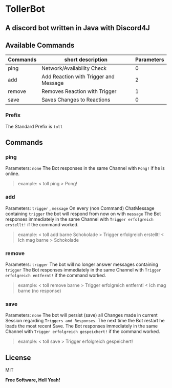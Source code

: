 # TollerBot
##  A discord bot written in Java with Discord4J

## Available Commands


| Commands | short description | Parameters |
| ------ | ------ | ------ |
| ping | Network/Availability Check |0|
| add | Add Reaction with Trigger and Message |2|| 
| remove | Removes Reaction with Trigger |1|
| save  | Saves Changes to Reactions |0|
### Prefix
The Standard Prefix is `toll`
## Commands
### ping
Parameters: `none`
The Bot responses in the same Channel with `Pong!` if he is online.
> example:
> \< toll ping
> \> Pong!

### add
Parameters: `trigger` , `message`
On every (non Command) ChatMessage containing `trigger` the bot will respond from now on with `message`
The Bot responses immediately in the same Channel with `Trigger erfolgreich erstellt!` if the command worked.
> example:
> \< toll add barne Schokolade
> \> Trigger erfolgreich erstellt!
> \< Ich mag barne
> \> Schokolade
### remove
Parameters: `trigger`
The bot will no longer answer messages containing `trigger`
The Bot responses immediately in the same Channel with `Trigger erfolgreich entfernt!` if the command worked.
> example:
> \< toll remove barne
> \> Trigger erfolgreich entfernt!
> \< Ich mag barne
> (no response)
### save
Parameters: `none`
The bot will persist (save) all Changes made in current Session regarding `Triggers and Responses`.
The next time the Bot restart he loads the most recent Save.
The Bot responses immediately in the same Channel with `Trigger erfolgreich gespeichert!` if the command worked.
> example:
> \< toll save
> \> Trigger erfolgreich gespeichert!

## License

MIT

**Free Software, Hell Yeah!**